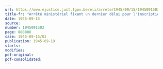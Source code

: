 ```yaml
---
url: https://www.ejustice.just.fgov.be/eli/arrete/1945/09/15/1945091503/justel
title-fr: "Arrêté ministériel fixant un dernier délai pour l'inscription obligatoire du consommateur-chef de ménage chez le négociant-détaillant en combustibles ou au service de vente au comptant du producteur, modifiant certaines dispositions de l'arrêté ministériel du 15 juillet 1945 et prescrivant la délivrance des timbres ordinaires et supplémentaires pour combustibles aux ayants droit"
date: 1945-09-15
source:
number: 1945091503
page: 888888
case: 1945-09-15/03
publication: 1945-09-19
starts:
modifies:
pdf-original:
pdf-consolidated:
---
```


